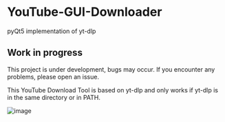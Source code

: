 # YouTube-GUI-Downloader
pyQt5 implementation of yt-dlp

## Work in progress
This project is under development, bugs may occur. If you encounter any problems, please open an issue.

This YouTube Download Tool is based on yt-dlp and only works if yt-dlp is in the same directory or in PATH.


![image](https://user-images.githubusercontent.com/71893290/194763469-670293bf-1755-4a03-a521-2c16c46dacb5.png)
